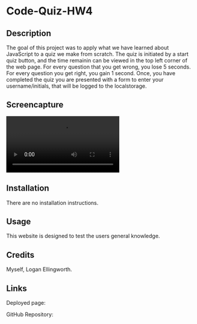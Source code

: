 # Code-Quiz-HW4

## Description

The goal of this project was to apply what we have learned about JavaScript to a quiz we make from scratch. The quiz is initiated by a start quiz button, and the time remainin can be viewed in the top left corner of the web page. For every question that you get wrong, you lose 5 seconds. For every question you get right, you gain 1 second. Once, you have completed the quiz you are presented with a form to enter your username/initials, that will be logged to the localstorage.

## Screencapture

![Quiz challenge webpage includes start questions and form.](/Assets/Quiz.webm)

## Installation

There are no installation instructions.

## Usage

This website is designed to test the users general knowledge.

## Credits

Myself, Logan Ellingworth.

## Links

Deployed page:


GitHub Repository:


